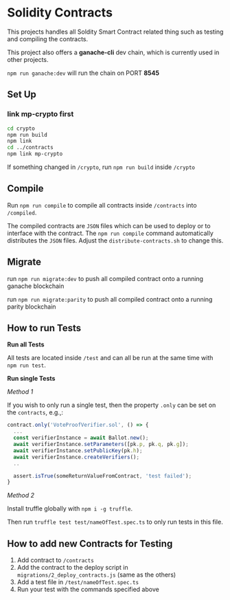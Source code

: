 # Solidity Contracts

This projects handles all Soldity Smart Contract related thing such as testing and compiling the contracts.

This project also offers a **ganache-cli** dev chain, which is currently used in other projects.

`npm run ganache:dev` will run the chain on PORT **8545**

## Set Up

### link mp-crypto first

```bash
cd crypto
npm run build
npm link
cd ../contracts
npm link mp-crypto
```

If something changed in `/crypto`, run `npm run build` inside `/crypto`

## Compile

Run `npm run compile` to compile all contracts inside `/contracts` into `/compiled`.

The compiled contracts are `JSON` files which can be used to deploy or to interface with the contract. The `npm run compile` command automatically distributes the `JSON` files. Adjust the `distribute-contracts.sh` to change this.

## Migrate

run `npm run migrate:dev` to push all compiled contract onto a running ganache blockchain

run `npm run migrate:parity` to push all compiled contract onto a running parity blockchain

## How to run Tests

**Run all Tests**

All tests are located inside `/test` and can all be run at the same time with `npm run test`.

**Run single Tests**

_Method 1_

If you wish to only run a single test, then the property `.only` can be set on the `contracts`, e.g.,:

```javascript
contract.only('VoteProofVerifier.sol', () => {
  ...
  const verifierInstance = await Ballot.new();
  await verifierInstance.setParameters([pk.p, pk.q, pk.g]);
  await verifierInstance.setPublicKey(pk.h);
  await verifierInstance.createVerifiers();
  ..

  assert.isTrue(someReturnValueFromContract, 'test failed');
}

```

_Method 2_

Install truffle globally with `npm i -g truffle`.

Then run `truffle test test/nameOfTest.spec.ts` to only run tests in this file.

## How to add new Contracts for Testing

1. Add contract to `/contracts`
2. Add the contract to the deploy script in `migrations/2_deploy_contracts.js` (same as the others)
3. Add a test file in `/test/nameOfTest.spec.ts`
4. Run your test with the commands specified above
